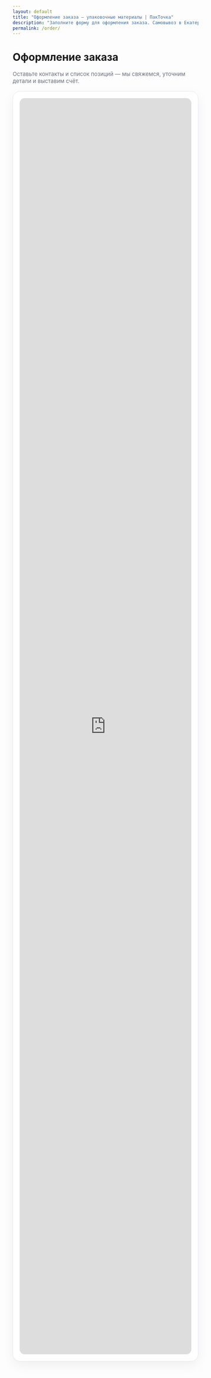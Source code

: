 ```yaml
---
layout: default
title: "Оформление заказа — упаковочные материалы | ПакТочка"
description: "Заполните форму для оформления заказа. Самовывоз в Екатеринбурге, доставка по всей России."
permalink: /order/
---
```


<h1>Оформление заказа</h1>

<p class="lead-muted">Оставьте контакты и список позиций — мы свяжемся, уточним детали и выставим счёт.</p>

<div class="form-card">
  <script src="https://forms.yandex.ru/_static/embed.js"></script>
  <iframe
    src="https://forms.yandex.ru/cloud/68f3c6a10d4688752518f4a0/?iframe=1"
    name="ya-form-68f3c6a10d4688752518f4a0"
    frameborder="0"
    allow="clipboard-write; fullscreen"
    title="Форма оформления заказа"
  ></iframe>
</div>

<style>
  .lead-muted{
    margin: 6px 0 18px;
    color:#6b7280;
    font-size:15px;
  }

  /* Карточка-обёртка под стиль сайта */
  .form-card{
    max-width: 900px;
    margin: 0 auto 48px;
    padding: 18px;
    background: #fff;
    border: 1px solid #e8e8f0;
    border-radius: 20px;
    box-shadow: 0 10px 30px rgba(20,20,43,.06);
  }

  /* Сам iframe делаем адаптивным */
  .form-card iframe{
    display:block;
    width: 100%;
    min-height: 900px;     /* достаточно для длинной формы */
    height: 85vh;          /* адаптивно к экрану */
    border: 0;             /* граница есть у карточки, не у iframe */
    border-radius: 14px;   /* мягко скругляем углы содержимого */
    background: #fff;
  }

  @media (max-width: 640px){
    .form-card{
      padding: 12px;
      border-radius: 16px;
      margin-bottom: 36px;
    }
    .form-card iframe{
      min-height: 1000px;
      height: 92vh;
      border-radius: 12px;
    }
  }
</style>
